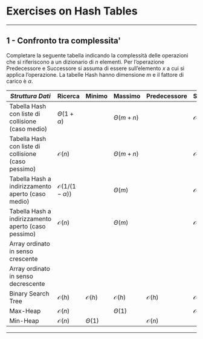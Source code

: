 # Exercises on Hash Tables

---

## 1 - Confronto tra complessita' 

Completare la seguente tabella indicando la complessità delle operazioni che si riferiscono a un dizionario
di $n$ elementi. Per l’operazione Predecessore e Successore si assuma di essere sull’elemento $x$ a cui si applica 
l’operazione. La tabelle Hash hanno dimensione $m$ e il fattore di carico è $\alpha$.

| _Struttura Dati_                                    	| **Ricerca**                 	| **Minimo**       	| **Massimo**      	| **Predecessore** 	| **Successore**     	| **Costruzione**             	  |
|-----------------------------------------------------	|-----------------------------	|------------------	|------------------	|------------------	|--------------------	|--------------------------------|
| Tabella Hash con liste di collisione (caso medio)   	| $\Theta(1+\alpha)$          	|                  	| $\Theta(m+n)$    	|                  	| $\mathcal{O}(m+n)$ 	| $\Theta(n)$                 	  |
| Tabella Hash con liste di collisione (caso pessimo) 	| $\mathcal{O}(n)$            	|                  	| $\Theta(m+n)$    	|                  	| $\mathcal{O}(m+n)$ 	| $\Theta(n)$                 	  |
| Tabella Hash a indirizzamento aperto (caso medio)   	| $\mathcal{O}(1/(1-\alpha))$ 	|                  	| $\Theta(m)$      	|                  	| $\mathcal{O}(m)$   	| $\mathcal{O}(n/(1-\alpha))$ 	  |
| Tabella Hash a indirizzamento aperto (caso pessimo) 	| $\mathcal{O}(n)$            	|                  	| $\Theta(m)$      	|                  	| $\mathcal{O}(m)$   	| $\mathcal{O}(n^{2})$        	  |
| Array ordinato in senso crescente                   	|                             	|                  	|                  	|                  	|                    	| 	                              |
| Array ordinato in senso decrescente                 	|                             	|                  	|                  	|                  	|                    	| 	                              |
| Binary Search Tree                                  	| $\mathcal{O}(h)$            	| $\mathcal{O}(h)$ 	| $\mathcal{O}(h)$ 	| $\mathcal{O}(h)$ 	| $\mathcal{O}(h)$   	| $\Theta(nlog(n))$      	       |
| Max-Heap                                            	| $\mathcal{O}(n)$            	|                  	| $\Theta(1)$      	|                  	| $\mathcal{O}(n)$   	| $\mathcal{O}(n)$            	  |
| Min-Heap                                            	| $\mathcal{O}(n)$            	| $\Theta(1)$      	|                  	| $\mathcal{O}(n)$ 	|                    	| $\mathcal{O}(n)$            	  |

---
